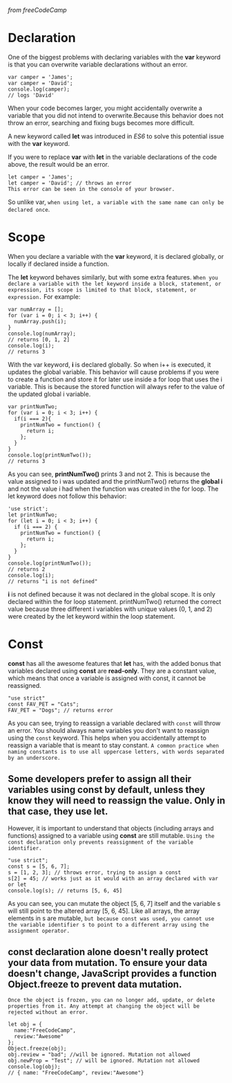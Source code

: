 _from freeCodeCamp_
# Declaration
One of the biggest problems with declaring variables with the **var** keyword is that you can overwrite variable declarations without an error.
```
var camper = 'James';
var camper = 'David';
console.log(camper);
// logs 'David'
```
When your code becomes larger, you might accidentally overwrite a variable that you did not intend to overwrite.Because this behavior does 
not throw an error, searching and fixing bugs becomes more difficult.

A new keyword called **let** was introduced in _ES6_ to solve this potential issue with the **var** keyword.

If you were to replace **var** with **let** in the variable declarations of the code above, the result would be an error.
```
let camper = 'James';
let camper = 'David'; // throws an error
This error can be seen in the console of your browser.
```
So unlike var, `when using let, a variable with the same name can only be declared once`.

# Scope
When you declare a variable with the **var** keyword, it is declared globally, or locally if declared inside a function.

The **let** keyword behaves similarly, but with some extra features. `When you declare a variable with the let keyword inside a block, statement, or expression, its scope is limited to that block, statement, or expression.`
For example:
```
var numArray = [];
for (var i = 0; i < 3; i++) {
  numArray.push(i);
}
console.log(numArray);
// returns [0, 1, 2]
console.log(i);
// returns 3
```
With the var keyword, **i** is declared globally. So when i++ is executed, it updates the global variable. This behavior will cause problems if you were to create a function and store it for later use inside a for loop that uses the i variable. This is because the stored function will always refer to the value of the updated global i variable.
```
var printNumTwo;
for (var i = 0; i < 3; i++) {
  if(i === 2){
    printNumTwo = function() {
      return i;
    };
  }
}
console.log(printNumTwo());
// returns 3
```
As you can see, **printNumTwo()** prints 3 and not 2. This is because the value assigned to i was updated and the printNumTwo() returns the **global i** and not the value i had when the function was created in the for loop. The let keyword does not follow this behavior:
```
'use strict';
let printNumTwo;
for (let i = 0; i < 3; i++) {
  if (i === 2) {
    printNumTwo = function() {
      return i;
    };
  }
}
console.log(printNumTwo());
// returns 2
console.log(i);
// returns "i is not defined"
```
**i** is not defined because it was not declared in the global scope. It is only declared within the for loop statement. printNumTwo() returned the correct value because three different i variables with unique values (0, 1, and 2) were created by the let keyword within the loop statement.
# Const
**const** has all the awesome features that **let** has, with the added bonus that variables declared using **const** are **read-only**. They are a constant value, which means that once a variable is assigned with const, it cannot be reassigned.
```
"use strict"
const FAV_PET = "Cats";
FAV_PET = "Dogs"; // returns error
```
As you can see, trying to reassign a variable declared with `const` will throw an error. You should always name variables you don't want to reassign using the `const` keyword. This helps when you accidentally attempt to reassign a variable that is meant to stay constant. `A common practice when naming constants is to use all uppercase letters, with words separated by an underscore.`
## Some developers prefer to assign all their variables using const by default, unless they know they will need to reassign the value. Only in that case, they use let.

However, it is important to understand that objects (including arrays and functions) assigned to a variable using **const** are still mutable. `Using the const declaration only prevents reassignment of the variable identifier.`
```
"use strict";
const s = [5, 6, 7];
s = [1, 2, 3]; // throws error, trying to assign a const
s[2] = 45; // works just as it would with an array declared with var or let
console.log(s); // returns [5, 6, 45]
```
As you can see, you can mutate the object [5, 6, 7] itself and the variable s will still point to the altered array [5, 6, 45]. Like all arrays, the array elements in s are mutable, `but because const was used, you cannot use the variable identifier s to point to a different array using the assignment operator.`
## const declaration alone doesn't really protect your data from mutation. To ensure your data doesn't change, JavaScript provides a function Object.freeze to prevent data mutation.

`Once the object is frozen, you can no longer add, update, or delete properties from it. Any attempt at changing the object will be rejected without an error.`
```
let obj = {
  name:"FreeCodeCamp",
  review:"Awesome"
};
Object.freeze(obj);
obj.review = "bad"; //will be ignored. Mutation not allowed
obj.newProp = "Test"; // will be ignored. Mutation not allowed
console.log(obj); 
// { name: "FreeCodeCamp", review:"Awesome"}
```


